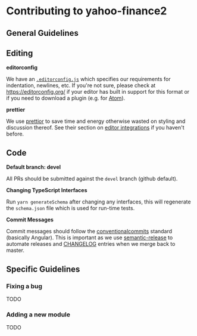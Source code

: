 # Contributing to yahoo-finance2

## General Guidelines

## Editing

**editorconfig**

We have an [`.editorconfig.js`](./editorconfig) which specifies our
requirements for indentation, newlines, etc.  If you're not sure, please
check at https://editorconfig.org/ if your editor has built in support
for this format or if you need to download a plugin (e.g. for
[Atom](https://atom.io/packages/editorconfig)).

**prettier**

We use [prettior](https://prettier.io/) to save time and energy otherwise
wasted on styling and discussion thereof.  See their section on
[editor integrations](https://prettier.io/docs/en/editors.html)
if you haven't before.

## Code

**Default branch: devel**

All PRs should be submitted against the `devel` branch (github default).

**Changing TypeScript Interfaces**

Run `yarn generateSchema` after changing any interfaces, this will regenerate
the `schema.json` file which is used for run-time tests.

**Commit Messages**

Commit messages should follow the
[conventionalcommits](https://www.conventionalcommits.org/) standard
(basically Angular).  This is important as we use
[semantic-release](https://github.com/semantic-release/semantic-release)
to automate releases and [CHANGELOG](./CHANGELOG.md) entries when we merge
back to master.

## Specific Guidelines

### Fixing a bug

TODO

### Adding a new module

TODO
